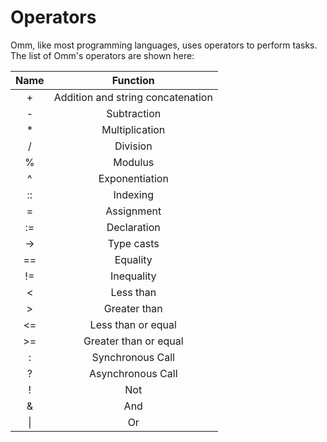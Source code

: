 # Operators

Omm, like most programming languages, uses operators to perform tasks. The list of Omm's operators are shown here:

| Name | Function |
|:----:|:---------:|
|+|Addition and string concatenation|
|-|Subtraction|
|*|Multiplication|
|/|Division|
|%|Modulus|
|^|Exponentiation|
|::|Indexing|
|=|Assignment|
|:=|Declaration|
|->|Type casts|
|==|Equality|
|!=|Inequality|
|<|Less than|
|>|Greater than|
|<=|Less than or equal|
|>=|Greater than or equal|
|:|Synchronous Call|
|?|Asynchronous Call|
|!|Not|
|&|And|
|\||Or
